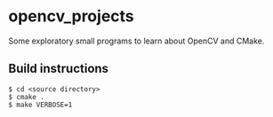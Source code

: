 # opencv_projects
Some exploratory small programs to learn about OpenCV and CMake.

## Build instructions

    $ cd <source directory>
    $ cmake .
    $ make VERBOSE=1

    
    
